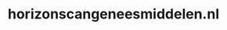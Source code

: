 ---
layout: post
title:  "horizonscangeneesmiddelen.nl"
internal_url:  "/dutchgov/horizonscangeneesmiddelen.nl.html"
subdomains_count: 4
all_subdomains_count: 6
urls_count: 4
ssl_rank: 0
http_rank: 54.5
url_link: /data/horizonscangeneesmiddelen.nl/urls.txt
all_subdomains_link: /data/horizonscangeneesmiddelen.nl/all_subdomains.txt
subdomains_link: /data/horizonscangeneesmiddelen.nl/subdomains.txt
categories: dutchgov
---